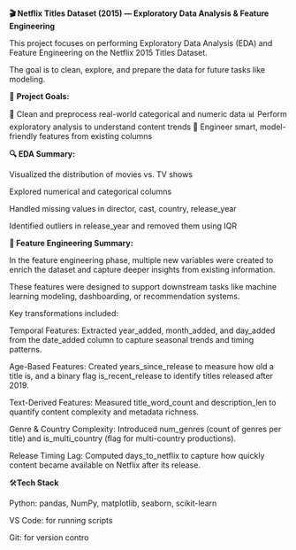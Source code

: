 **🎬 Netflix Titles Dataset (2015) — Exploratory Data Analysis & Feature Engineering**   

This project focuses on performing  Exploratory Data Analysis (EDA) and  Feature Engineering on the Netflix 2015 Titles Dataset.   

The goal is to clean, explore, and prepare the data for future tasks like modeling.  


📌 **Project Goals:**

🧼 Clean and preprocess real-world categorical and numeric data
📊 Perform exploratory analysis to understand content trends 
🧠 Engineer smart, model-friendly features from existing columns  



**🔍 EDA Summary:**  

Visualized the distribution of movies vs. TV shows  

Explored numerical and categorical columns  

Handled missing values in director, cast, country, release_year  

Identified outliers in release_year and removed them using IQR   



**🧠 Feature Engineering Summary:**  

In the feature engineering phase, multiple new variables were created to enrich the dataset and capture deeper insights from existing information.   

These features were designed to support downstream tasks like machine learning modeling, dashboarding, or recommendation systems.   

Key transformations included:  

Temporal Features: Extracted year_added, month_added, and day_added from the date_added column to capture seasonal trends and timing patterns.   

Age-Based Features: Created years_since_release to measure how old a title is, and a binary flag is_recent_release to identify titles released after 2019.  

Text-Derived Features: Measured title_word_count and description_len to quantify content complexity and metadata richness.  

Genre & Country Complexity: Introduced num_genres (count of genres per title) and is_multi_country (flag for multi-country productions). 

Release Timing Lag: Computed days_to_netflix to capture how quickly content became available on Netflix after its release.   



🛠️**Tech Stack**

Python: pandas, NumPy, matplotlib, seaborn, scikit-learn  

VS Code: for running scripts  

Git: for version contro

